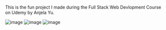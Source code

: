 This is the fun project I made during the Full Stack Web Devlopment Course on Udemy by Anjela Yu.



![image](https://user-images.githubusercontent.com/56589966/170076319-612b6716-8c8a-48e5-bd59-e0dff3ee11ab.png)
![image](https://user-images.githubusercontent.com/56589966/170076346-ac1d2b27-de3a-4c5c-b426-3a5e592c2a93.png)
![image](https://user-images.githubusercontent.com/56589966/170076382-7fe5e5cd-bb90-452e-b99d-646ce6e17452.png)
